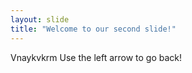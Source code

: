 ```yaml
---
layout: slide
title: "Welcome to our second slide!"
---
```

Vnaykvkrm
Use the left arrow to go back!
